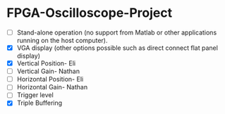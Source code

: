 # FPGA-Oscilloscope-Project

- [ ] Stand-alone operation (no support from Matlab or other applications running on the host computer). 
- [x] VGA display (other options possible such as direct connect flat panel display) 
- [x] Vertical Position- Eli 
- [ ] Vertical Gain- Nathan 
- [ ] Horizontal Position- Eli 
- [ ] Horizontal Gain- Nathan 
- [ ] Trigger level
- [x] Triple Buffering
